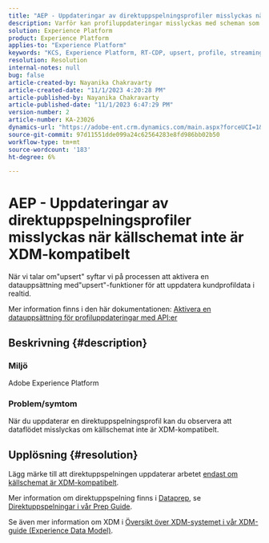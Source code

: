 ```yaml
---
title: "AEP - Uppdateringar av direktuppspelningsprofiler misslyckas när källschemat inte är XDM-kompatibelt"
description: Varför kan profiluppdateringar misslyckas med scheman som inte är XDM-kompatibla?
solution: Experience Platform
product: Experience Platform
applies-to: "Experience Platform"
keywords: "KCS, Experience Platform, RT-CDP, upsert, profile, streaming, XDM, schema"
resolution: Resolution
internal-notes: null
bug: false
article-created-by: Nayanika Chakravarty
article-created-date: "11/1/2023 4:20:28 PM"
article-published-by: Nayanika Chakravarty
article-published-date: "11/1/2023 6:47:29 PM"
version-number: 2
article-number: KA-23026
dynamics-url: "https://adobe-ent.crm.dynamics.com/main.aspx?forceUCI=1&pagetype=entityrecord&etn=knowledgearticle&id=1b39a28e-d278-ee11-8179-6045bd0065f9"
source-git-commit: 97d11551dde099a24c62564283e8fd986bb02b50
workflow-type: tm+mt
source-wordcount: '183'
ht-degree: 6%

---
```


# AEP - Uppdateringar av direktuppspelningsprofiler misslyckas när källschemat inte är XDM-kompatibelt


När vi talar om&quot;upsert&quot; syftar vi på processen att aktivera en datauppsättning med&quot;upsert&quot;-funktioner för att uppdatera kundprofildata i realtid.

Mer information finns i den här dokumentationen: [Aktivera en datauppsättning för profiluppdateringar med API:er](https://experienceleague.adobe.com/docs/experience-platform/catalog/datasets/enable-upsert.html)

## Beskrivning {#description}


### Miljö

Adobe Experience Platform

### Problem/symtom

När du uppdaterar en direktuppspelningsprofil kan du observera att dataflödet misslyckas om källschemat inte är XDM-kompatibelt.


## Upplösning {#resolution}


Lägg märke till att direktuppspelningen uppdaterar arbetet <u>endast om källschemat är XDM-kompatibelt</u>.

Mer information om direktuppspelning finns i [Dataprep](https://experienceleague.adobe.com/docs/experience-platform/data-prep/home.html), se [Direktuppspelningar i vår Prep Guide](https://experienceleague.adobe.com/docs/experience-platform/data-prep/upserts.html).

Se även mer information om XDM i [Översikt över XDM-systemet i vår XDM-guide (Experience Data Model)](https://experienceleague.adobe.com/docs/experience-platform/xdm/home.html?lang=sv).
